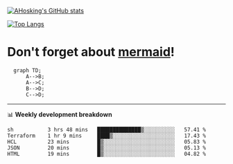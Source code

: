 [![AHosking's GitHub stats](https://github-readme-stats.vercel.app/api?username=ahosking&count_private=true&show_icons=true&theme=onedark&hide_rank=true&include_all_commits=true)](https://github.com/ahosking)

[![Top Langs](https://github-readme-stats.vercel.app/api/top-langs/?username=ahosking&layout=compact&theme=onedark)](https://github.com/ahosking)


# Don't forget about [mermaid](https://github.blog/2022-02-14-include-diagrams-markdown-files-mermaid/)!

```mermaid
  graph TD;
      A-->B;
      A-->C;
      B-->D;
      C-->D;
```
-------

📊 **Weekly development breakdown**

<!--START_SECTION:waka-->

```text
sh           3 hrs 48 mins   ██████████████▒░░░░░░░░░░   57.41 %
Terraform    1 hr 9 mins     ████▒░░░░░░░░░░░░░░░░░░░░   17.43 %
HCL          23 mins         █▒░░░░░░░░░░░░░░░░░░░░░░░   05.83 %
JSON         20 mins         █▒░░░░░░░░░░░░░░░░░░░░░░░   05.13 %
HTML         19 mins         █▒░░░░░░░░░░░░░░░░░░░░░░░   04.82 %
```

<!--END_SECTION:waka-->
